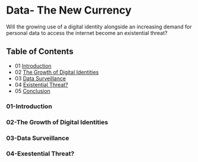 # Data- The New Currency
Will the growing use of a digital identity alongside an increasing demand for personal data to access the internet become an existential threat?

## Table of Contents

- 01 [Introduction](#01-introduction)
- 02 [The Growth of Digital Identities](#02-The-Growth-of-Digital-Identities)
- 03 [Data Surveillance](#03-Data-Surveillance)
- 04 [Existential Threat?](#04-Existential-Threat)
- 05 [Conclusion](https://github.com/2006695/CS220AU-DP-2022/blob/main/Conclusion)

### 01-Introduction
### 02-The Growth of Digital Identities
### 03-Data Surveillance
### 04-Exestential Threat?
